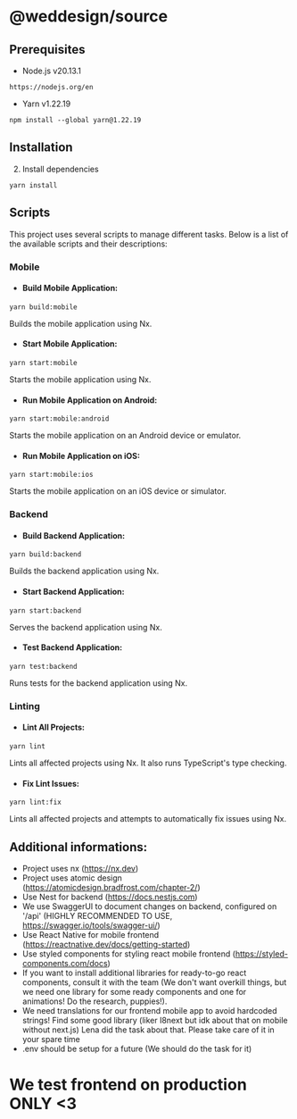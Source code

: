 # @weddesign/source

## Prerequisites

- Node.js v20.13.1

```https://nodejs.org/en```

- Yarn v1.22.19

```npm install --global yarn@1.22.19```

## Installation

2. Install dependencies

```yarn install```

## Scripts
This project uses several scripts to manage different tasks. Below is a list of the available scripts and their descriptions:

### Mobile
- #### Build Mobile Application:

```yarn build:mobile```

  Builds the mobile application using Nx.

- #### Start Mobile Application:

```yarn start:mobile```

  Starts the mobile application using Nx.

- #### Run Mobile Application on Android:

```yarn start:mobile:android```

  Starts the mobile application on an Android device or emulator.

- #### Run Mobile Application on iOS:

```yarn start:mobile:ios```

Starts the mobile application on an iOS device or simulator.

### Backend
- #### Build Backend Application:

```yarn build:backend```

Builds the backend application using Nx.

- #### Start Backend Application:

```yarn start:backend```

Serves the backend application using Nx.

- #### Test Backend Application:

```yarn test:backend```

Runs tests for the backend application using Nx.

### Linting
- #### Lint All Projects:

```yarn lint```

Lints all affected projects using Nx. It also runs TypeScript's type checking.

- #### Fix Lint Issues:

```yarn lint:fix``` 

Lints all affected projects and attempts to automatically fix issues using Nx.

## Additional informations:

- Project uses nx (https://nx.dev)
- Project uses atomic design (https://atomicdesign.bradfrost.com/chapter-2/)
- Use Nest for backend (https://docs.nestjs.com)
- We use SwaggerUI to document changes on backend, configured on '/api' (HIGHLY RECOMMENDED TO USE, https://swagger.io/tools/swagger-ui/) 
- Use React Native for mobile frontend (https://reactnative.dev/docs/getting-started)
- Use styled components for styling react mobile frontend (https://styled-components.com/docs)
- If you want to install additional libraries for ready-to-go react components, consult it with the team (We don't want overkill things, but we need one library for some ready components and one for animations! Do the research, puppies!).
- We need translations for our frontend mobile app to avoid hardcoded strings! Find some good library (liker I8next but idk about that on mobile without next.js) Lena did the task about that. Please take care of it in your spare time
- .env should be setup for a future (We should do the task for it)
# We test frontend on production ONLY <3
